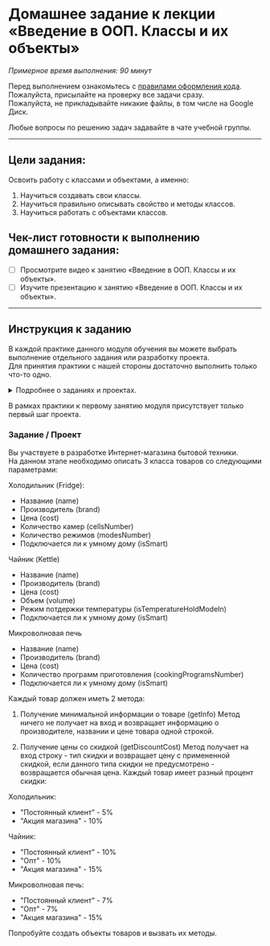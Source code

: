 # Домашнее задание к лекции «Введение в ООП. Классы и их объекты»

_Примерное время выполнения: 90 минут_

Перед выполнением ознакомьтесь с [правилами оформления кода](https://github.com/netology-code/bios-2-homeworks/blob/master/swift-code-syle-guide.md).  
Пожалуйста, присылайте на проверку все задачи сразу.  
Пожалуйста, не прикладывайте никакие файлы, в том числе на Google Диск.  

Любые вопросы по решению задач задавайте в чате учебной группы.

_______
## Цели задания:

Освоить работу с классами и объектами, а именно:
1. Научиться создавать свои классы.
2. Научиться правильно описывать свойство и методы классов.
3. Научиться работать с объектами классов.

## Чек-лист готовности к выполнению домашнего задания:

- [ ] Просмотрите видео к занятию «Введение в ООП. Классы и их объекты».
- [ ] Изучите презентацию к занятию «Введение в ООП. Классы и их объекты».

----------------------

## Инструкция к заданию
В каждой практике данного модуля обучения вы можете выбрать выполнение отдельного задания или разработку проекта.  
Для принятия практики с нашей стороны достаточно выполнить только что-то одно.
<details>
    <summary>Подробнее о заданиях и проектах.</summary>

1. Проект - В рамках данного модуля мы предлагаем разработать проект. 
Каждая следующая практика в рамках проекта будет базироваться на выполненной практике к предыдущему занятию и закреплять новые знания.
По итогам вы получите полностью разработанный вами относительно крупный индивидуальный проект.

2. Задание - Это полностью отдельная практика для закрепления информации с занятия.
При выборе этого формата вы не потеряете никакой информации с курса.
Если у вас немного времени на обучение, мы рекомендуем выбрать данный тип практики.

Вы можете перейти на задания, если не справляетесь с отдельными темами по проекту, в любой момент.
Вы можете начать разработку проекта в любой момент, однако при этом вы должны будете выполнить и предыдущие практики по проекту.
</details>

В рамках практики к первому занятию модуля присутствует только первый шаг проекта.

### Задание / Проект
Вы участвуете в разработке Интернет-магазина бытовой техники.  
На данном этапе необходимо описать 3 класса товаров со следующими параметрами:

Холодильник (Fridge):
* Название (name)
* Производитель (brand)
* Цена (cost)
* Количество камер (cellsNumber)
* Количество режимов (modesNumber)
* Подключается ли к умному дому (isSmart)

Чайник (Kettle)
* Название (name)
* Производитель (brand)
* Цена (cost)
* Объем (volume)
* Режим потдержки температуры (isTemperatureHoldModeIn)
* Подключается ли к умному дому (isSmart)

Микроволновая печь
* Название (name)
* Производитель (brand)
* Цена (cost)
* Количество программ приготовления (cookingProgramsNumber)
* Подключается ли к умному дому (isSmart)


Каждый товар должен иметь 2 метода:
1. Получение минимальной информации о товаре (getInfo)
Метод ничего не получает на вход и возвращает информацию о производителе, названии и цене товара одной строкой.

2. Получение цены со скидкой (getDiscountCost)
Метод получает на вход строку - тип скидки и возвращает цену с примененной скидкой, если данного типа скидки не предусмотрено - возвращается обычная цена.
Каждый товар имеет разный процент скидки:

Холодильник:
* "Постоянный клиент" - 5%
* "Акция магазина" - 10%

Чайник:
* "Постоянный клиент" - 10%
* "Опт" - 10%
* "Акция магазина" - 15%

Микроволновая печь:
* "Постоянный клиент" - 7%
* "Опт" - 7%
* "Акция магазина" - 15%


Попробуйте создать объекты товаров и вызвать их методы.
